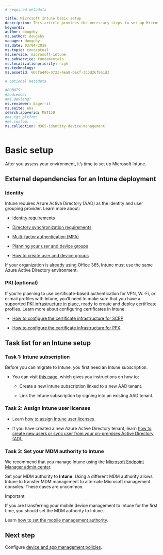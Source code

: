 ```yaml
---
# required metadata

title: Microsoft Intune basic setup
description: This article provides the necessary steps to set up Microsoft Intune.
keywords:
author: dougeby
ms.author: dougeby
manager: dougeby
ms.date: 03/04/2019
ms.topic: conceptual
ms.service: microsoft-intune
ms.subservice: fundamentals
ms.localizationpriority: high
ms.technology:
ms.assetid: 60cfa440-0723-4ea0-bacf-3c5d26f9a1d3

# optional metadata

#ROBOTS:
#audience:
#ms.devlang:
ms.reviewer: dagerrit
ms.suite: ems
search.appverid: MET150
#ms.tgt_pltfrm:
#ms.custom:
ms.collection: M365-identity-device-management
---
```


# Basic setup

After you assess your environment, it’s time to set up Microsoft Intune.

## External dependencies for an Intune deployment

### Identity

Intune requires Azure Active Directory (AAD) as the identity and user grouping provider. Learn more about:

- [Identity requirements](https://docs.microsoft.com/azure/active-directory/active-directory-hybrid-identity-design-considerations-overview#design-considerations-overview)

- [Directory synchronization requirements](https://docs.microsoft.com/azure/active-directory/active-directory-hybrid-identity-design-considerations-directory-sync-requirements)

- [Multi-factor authentication (MFA)](https://docs.microsoft.com/azure/active-directory/authentication/concept-mfa-howitworks)

- [Planning your user and device groups](users-add.md)

- [How to create user and device groups](groups-get-started.md)

If your organization is already using Office 365, Intune must use the same Azure Active Directory environment.

### PKI (optional)

If you're planning to use certificate-based authentication for VPN, Wi-Fi, or e-mail profiles with Intune, you’ll need to make sure that you have a supported [PKI infrastructure in place](../protect/certificates-configure.md), ready to create and deploy certificate profiles. Learn more about configuring certificates in Intune:

- [How to configure the certificate infrastructure for SCEP](/intune/certificates-scep-configure)

- [How to configure the certificate infrastructure for PFX](/intune/certficates-pfx-configure).


## Task list for an Intune setup

### Task 1: Intune subscription

Before you can migrate to Intune, you first need an Intune subscription.

- You can visit [this page](https://admin.microsoft.com/Signup/Signup.aspx?OfferId=40BE278A-DFD1-470a-9EF7-9F2596EA7FF9&dl=INTUNE_A&ali=1#0), which gives you instructions on how to:

  - Create a new Intune subscription linked to a new AAD tenant.

  - Link the Intune subscription by signing into an existing AAD tenant.

### Task 2: Assign Intune user licenses

- Learn [how to assign Intune user licenses](licenses-assign.md).

- If you have created a new Azure Active Directory tenant, learn [how to create new users or sync user from your on-premises Active Directory (AD).](https://docs.microsoft.com/azure/active-directory/connect/active-directory-aadconnect)

### Task 3: Set your MDM authority to Intune

We recommend that you manage Intune using the [Microsoft Endpoint Manager admin center](https://go.microsoft.com/fwlink/?linkid=2109431).

Set your MDM authority to **Intune**. Using a different MDM authority allows Intune to transfer MDM management to alternate Microsoft management consoles. These cases are uncommon.

> [!IMPORTANT]
> If you are transferring your mobile device management to Intune for the first time, you should set the MDM authority to Intune.

Learn [how to set the mobile management authority](mdm-authority-set.md).

## Next step

Configure [device and app management policies](../migration-guide-configure-policies.md).
